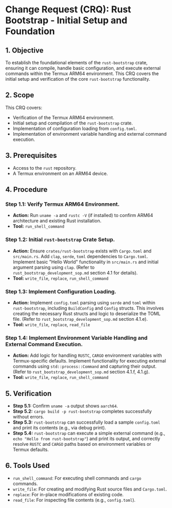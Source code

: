 # Change Request (CRQ): Rust Bootstrap - Initial Setup and Foundation

## 1. Objective
To establish the foundational elements of the `rust-bootstrap` crate, ensuring it can compile, handle basic configuration, and execute external commands within the Termux ARM64 environment. This CRQ covers the initial setup and verification of the core `rust-bootstrap` functionality.

## 2. Scope
This CRQ covers:
*   Verification of the Termux ARM64 environment.
*   Initial setup and compilation of the `rust-bootstrap` crate.
*   Implementation of configuration loading from `config.toml`.
*   Implementation of environment variable handling and external command execution.

## 3. Prerequisites
*   Access to the `rust` repository.
*   A Termux environment on an ARM64 device.

## 4. Procedure

### Step 1.1: Verify Termux ARM64 Environment.
*   **Action:** Run `uname -a` and `rustc -V` (if installed) to confirm ARM64 architecture and existing Rust installation.
*   **Tool:** `run_shell_command`

### Step 1.2: Initial `rust-bootstrap` Crate Setup.
*   **Action:** Ensure `crates/rust-bootstrap` exists with `Cargo.toml` and `src/main.rs`. Add `clap`, `serde`, `toml` dependencies to `Cargo.toml`. Implement basic "Hello World" functionality in `src/main.rs` and initial argument parsing using `clap`. (Refer to `rust_bootstrap_development_sop.md` section 4.1 for details).
*   **Tool:** `write_file`, `replace`, `run_shell_command`

### Step 1.3: Implement Configuration Loading.
*   **Action:** Implement `config.toml` parsing using `serde` and `toml` within `rust-bootstrap`, including `BuildConfig` and `Config` structs. This involves creating the necessary Rust structs and logic to deserialize the TOML file. (Refer to `rust_bootstrap_development_sop.md` section 4.1.e).
*   **Tool:** `write_file`, `replace`, `read_file`

### Step 1.4: Implement Environment Variable Handling and External Command Execution.
*   **Action:** Add logic for handling `RUSTC`, `CARGO` environment variables with Termux-specific defaults. Implement functionality for executing external commands using `std::process::Command` and capturing their output. (Refer to `rust_bootstrap_development_sop.md` section 4.1.f, 4.1.g).
*   **Tool:** `write_file`, `replace`, `run_shell_command`

## 5. Verification
*   **Step 5.1:** Confirm `uname -a` output shows `aarch64`.
*   **Step 5.2:** `cargo build -p rust-bootstrap` completes successfully without errors.
*   **Step 5.3:** `rust-bootstrap` can successfully load a sample `config.toml` and print its contents (e.g., via debug print).
*   **Step 5.4:** `rust-bootstrap` can execute a simple external command (e.g., `echo "Hello from rust-bootstrap"`) and print its output, and correctly resolve `RUSTC` and `CARGO` paths based on environment variables or Termux defaults.

## 6. Tools Used
*   `run_shell_command`: For executing shell commands and `cargo` commands.
*   `write_file`: For creating and modifying Rust source files and `Cargo.toml`.
*   `replace`: For in-place modifications of existing code.
*   `read_file`: For inspecting file contents (e.g., `config.toml`).
